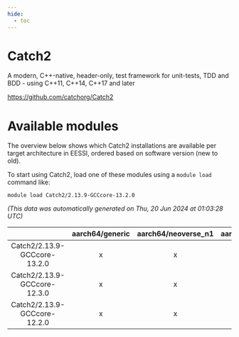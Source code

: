 ```yaml
---
hide:
  - toc
---
```


Catch2
======


A modern, C++-native, header-only, test framework for unit-tests, TDD and BDD - using C++11, C++14, C++17 and later

https://github.com/catchorg/Catch2
# Available modules


The overview below shows which Catch2 installations are available per target architecture in EESSI, ordered based on software version (new to old).

To start using Catch2, load one of these modules using a `module load` command like:

```shell
module load Catch2/2.13.9-GCCcore-13.2.0
```

*(This data was automatically generated on Thu, 20 Jun 2024 at 01:03:28 UTC)*  

| |aarch64/generic|aarch64/neoverse_n1|aarch64/neoverse_v1|x86_64/generic|x86_64/amd/zen2|x86_64/amd/zen3|x86_64/intel/haswell|x86_64/intel/skylake_avx512|
| :---: | :---: | :---: | :---: | :---: | :---: | :---: | :---: | :---: |
|Catch2/2.13.9-GCCcore-13.2.0|x|x|x|x|x|x|x|x|
|Catch2/2.13.9-GCCcore-12.3.0|x|x|x|x|x|x|x|x|
|Catch2/2.13.9-GCCcore-12.2.0|x|x|x|x|x|x|x|x|
